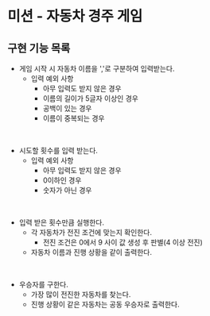 # 미션 - 자동차 경주 게임

## 구현 기능 목록
- 게임 시작 시 자동차 이름을 ','로 구분하여 입력받는다.
    - 입력 예외 사항
        - 아무 입력도 받지 않은 경우
        - 이름의 길이가 5글자 이상인 경우
        - 공백이 있는 경우
        - 이름이 중복되는 경우
        
<br>

- 시도할 횟수를 입력 받는다.        
    - 입력 예외 사항
        - 아무 입력도 받지 않은 경우
        - 0이하인 경우
        - 숫자가 아닌 경우
        
<br>

- 입력 받은 횟수만큼 실행한다.
    - 각 자동차가 전진 조건에 맞는지 확인한다.
        - 전진 조건은 0에서 9 사이 값 생성 후 판별(4 이상 전진)
    - 자동차 이름과 진행 상황을 같이 출력한다.
    
<br>

- 우승자를 구한다.
    - 가장 많이 전진한 자동차를 찾는다.
    - 진행 상황이 같은 자동차는 공동 우승자로 출력한다.